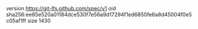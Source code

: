version https://git-lfs.github.com/spec/v1
oid sha256:ee85e520a01184dce530f7e56a9d17294f1ed6850fe6a8d45004f0e5c05af1ff
size 1430

